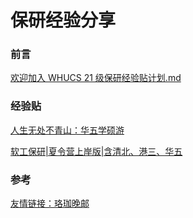 # 保研经验分享

### 前言

[欢迎加入 WHUCS 21 级保研经验贴计划.md](./whu125.md)

### 经验贴

[人生无处不青山：华五学硕游](./Ye.md)

[软工保研|夏令营上岸版|含清北、港三、华五](./wyr.md)

### 参考

[友情链接：珞珈晚邮](https://www.notion.so/yuangpeng/875b064c3f29490fa1a940403e4ab11b)

